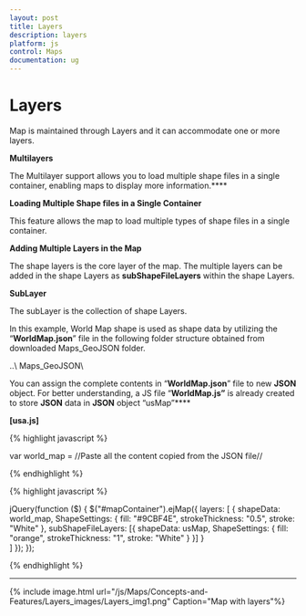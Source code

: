 ```yaml
---
layout: post
title: Layers
description: layers
platform: js
control: Maps
documentation: ug
---
```


# Layers

Map is maintained through Layers and it can accommodate one or more layers.

**Multilayers**

The Multilayer support allows you to load multiple shape files in a single container, enabling maps to display more information.****

**Loading Multiple Shape files in a Single Container**

This feature allows the map to load multiple types of shape files in a single container.

**Adding Multiple Layers in the Map** 

The shape layers is the core layer of the map. The multiple layers can be added in the shape Layers as **subShapeFileLayers** within the shape Layers.

**SubLayer**

The subLayer is the collection of shape Layers. 

In this example, World Map shape is used as shape data by utilizing the “**WorldMap.json**” file in the following folder structure obtained from downloaded Maps_GeoJSON folder.

..\ Maps_GeoJSON\

You can assign the complete contents in “**WorldMap.json**” file to new **JSON** object. For better understanding, a JS file “**WorldMap.js”** is already created to store **JSON** data in **JSON** object “usMap”****

**[usa.js]**

{% highlight javascript %}

var world_map = //Paste all the content copied from the JSON file// 

{% endhighlight %}

{% highlight javascript %}

jQuery(function ($) {
            $("#mapContainer").ejMap({
                layers: [
                    {
                        shapeData: world_map,
                        ShapeSettings: {
                            fill: "#9CBF4E",
                            strokeThickness: "0.5",
                            stroke: "White"
                        },
                        subShapeFileLayers: [{
                            shapeData: usMap,
                            ShapeSettings: {
                                fill: "orange",
                                strokeThickness: "1",
                                stroke: "White"
                            }
                        }]
                    }                
                ]
            });
        }); 


{% endhighlight %}

****

{% include image.html url="/js/Maps/Concepts-and-Features/Layers_images/Layers_img1.png" Caption="Map with layers"%}

